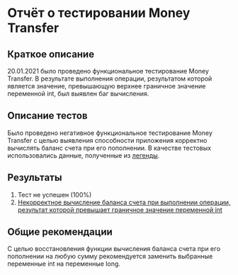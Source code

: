 # **Отчёт о тестировании Money Transfer** #

## **Краткое описание** ##
20.01.2021 было проведено функциональное тестирование Money Transfer. В результате выполнения операции, результатом которой является значение, превышающую верхнее граничное значение переменной int, был выявлен баг вычисления.

## **Описание тестов** ##

Было проведено негативное функциональное тестирование Money Transfer с целью выявления способности приложения корректно вычислять баланс счета при его пополнении.
В качестве тестовых использовались данные, полученные из [легенды](https://github.com/netology-code/javaqa-homeworks/tree/master/programming#%D0%BB%D0%B5%D0%B3%D0%B5%D0%BD%D0%B4%D0%B0).

## **Результаты** ##

1. Тест не успешен (100%)
2. [Некорректное вычисление баланса счета при выполнении операции, результат которой превышает граничное значение переменной int](https://github.com/KiraSyromiatnikova/Money-Transfer/issues/1)

## **Общие рекомендации** ##

С целью восстановления функции вычисления баланса счета при его пополнении на любую сумму рекомендуется заменить выбранные переменные int на переменные long.
